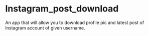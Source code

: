 # Instagram_post_download
An app that will allow you to download profile pic and latest post of Instagram account of given username.
